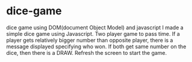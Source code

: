 # dice-game
dice game using DOM(document Object Model) and javascript
I made a simple dice game using Javascript. Two player game to pass time. If a player gets relatively bigger number than opposite player, there is a message displayed specifying who won. If both get same number on the dice, then there is a DRAW. Refresh the screen to start the game.
